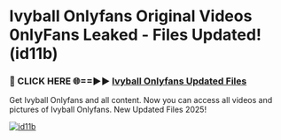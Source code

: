 # Ivyball Onlyfans Original Videos 0nlyFans Leaked - Files Updated! (id11b)

<h3>🔴 CLICK HERE 🌐==►► <a href="https://tinyurl.com/2wckxsce" rel="nofollow">Ivyball Onlyfans Updated Files</a></h3>

Get Ivyball Onlyfans and all content. Now you can access all videos and pictures of Ivyball Onlyfans. New Updated Files 2025!

[![id11b](https://i.imgur.com/AFduVYN.gif)](https://tinyurl.com/2wckxsce)
